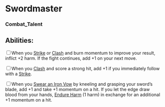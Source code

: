# Swordmaster
### Combat_Talent


## Abilities:
<input type="checkbox" />When you [Strike](ironsworn/moves/combat/strike) or [Clash](ironsworn/moves/combat/clash) and burn momentum to improve your result, inflict +2 harm. If the fight continues, add +1 on your next move.

<input type="checkbox" />When you [Clash](ironsworn/moves/combat/clash) and score a strong hit, add +1 if you immediately follow with a [Strike](ironsworn/moves/combat/strike).

<input type="checkbox" />When you [Swear an Iron Vow](ironsworn/moves/quest/swear_an_iron_vow) by kneeling and grasping your sword’s blade, add +1 and take +1 momentum on a hit. If you let the edge draw blood from your hands, [Endure Harm](ironsworn/moves/suffer/endure_harm) (1 harm) in exchange for an additional +1 momentum on a hit.

